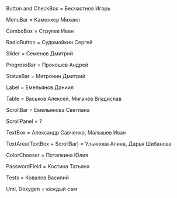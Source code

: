 Button and CheckBox = Бесчастнов Игорь

MenuBar = Каменкер Михаил

ComboBox = Струлев Иван 

RadioButton = Судомойкин Сергей

Slider = Семенов Дмитрий

ProgressBar = Прокошев Андрей

StatusBar = Митронин Дмитрий

Label = Емельянов Даниил

Table = Васьков Алексей, Мигачев Владислав

ScrollBar = Емельянова Светлана

ScrollPanel = ?

TextBox = Александр Савченко, Малышев Иван

TextArea(TextBox + ScrollBar) = Ульянова Алина, Дарья Шибанова

ColorChooser = Потапкина Юлия 

PasswordField = Костина Татьяна


Tests = Ковалев Василий

Uml, Doxygen = каждый сам
